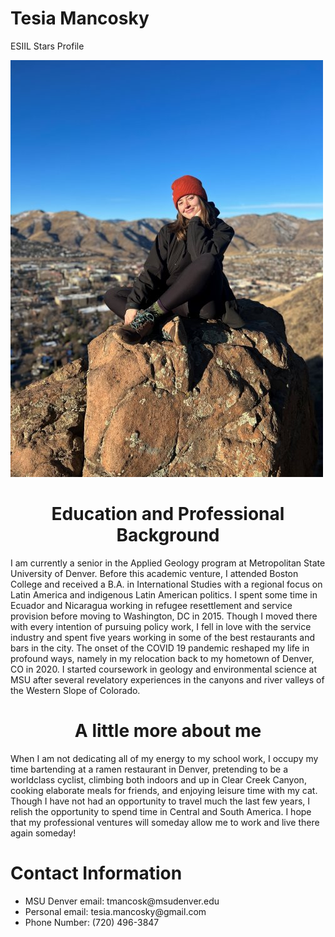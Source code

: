 # Tesia Mancosky 
ESIIL Stars Profile

![tesia on the mountain](/img/profilephoto.jpg "Tesia sitting on South table mtn")
<html>
<body>

<h1 class="p2"><center>Education and Professional Background</center></h1>

<p class="p2">I am currently a senior in the Applied Geology program at Metropolitan State University of Denver. Before this academic venture, I attended Boston College and received a B.A. in International Studies with a regional focus on Latin America and indigenous Latin American politics. I spent some time in Ecuador and Nicaragua working in refugee resettlement and service provision before moving to Washington, DC in 2015. Though I moved there with every intention of pursuing policy work, I fell in love with the service industry and spent five years working in some of the best restaurants and bars in the city. The onset of the COVID 19 pandemic reshaped my life in profound ways, namely in my relocation back to my hometown of Denver, CO in 2020. I started coursework in geology and environmental science at MSU after several revelatory experiences in the canyons and river valleys of the Western Slope of Colorado.</p>

<h1 class="p2"><center>A little more about me</center></h1>

<p class="p2"> When I am not dedicating all of my energy to my school work, I occupy my time bartending at a ramen restaurant in Denver, pretending to be a worldclass cyclist, climbing both indoors and up in Clear Creek Canyon, cooking elaborate meals for friends, and enjoying leisure time with my cat. Though I have not had an opportunity to travel much the last few years, I relish the opportunity to spend time in Central and South America. I hope that my professional ventures will someday allow me to work and live there again someday!</p>

<!DOCTYPE html>
<html>
<body>

<h1 class="p2">Contact Information</h1>

<ul class="p2">
  <li>MSU Denver email: tmancosk@msudenver.edu</li>
  <li>Personal email: tesia.mancosky@gmail.com</li>
  <li>Phone Number: (720) 496-3847</li>
</ul>

</body>
</html>
